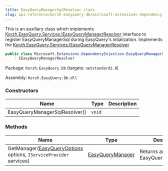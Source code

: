 ```yaml
---
title: EasyQueryManagerSqlResolver class
slug: api-reference/korzh-easyquery-db/microsoft-extensions-dependencyinjection-namespace/easyquerymanagersqlresolver-class
---
```

This is an auxiliary class which implements [Korzh.EasyQuery.Services.IEasyQueryManagerResolver](/api-reference/korzh-easyquery/korzh-easyquery-services-namespace/ieasyquerymanagerresolver-interface) interface  to register EasyQueryManagerSql during EasyQuery's intialization.  Implements the [Korzh.EasyQuery.Services.IEasyQueryManagerResolver](/api-reference/korzh-easyquery/korzh-easyquery-services-namespace/ieasyquerymanagerresolver-interface)
```csharp
public class Microsoft.Extensions.DependencyInjection.EasyQueryManagerSqlResolver
    : IEasyQueryManagerResolver

```
Package: `Korzh.EasyQuery.Db` (targets: `netstandard2.0`)

Assembly: `Korzh.EasyQuery.Db.dll`

### Constructors

| Name | Type | Description | 
| --- | --- | --- | 
| EasyQueryManagerSqlResolver() | `void` |  | 


### Methods

| Name | Type | Description | 
| --- | --- | --- | 
| GetManager([EasyQueryOptions](/api-reference/korzh-easyquery/korzh-easyquery-services-namespace/easyqueryoptions-class) options, `IServiceProvider` services) | [EasyQueryManager](/api-reference/korzh-easyquery/korzh-easyquery-services-namespace/easyquerymanager-class) | Returns an instance of EasyQueryManagerSql. |